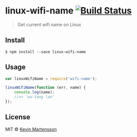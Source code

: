 # linux-wifi-name [![Build Status](https://travis-ci.org/kevva/linux-wifi-name.svg?branch=master)](https://travis-ci.org/kevva/linux-wifi-name)

> Get current wifi name on Linux


## Install

```
$ npm install --save linux-wifi-name
```


## Usage

```js
var linuxWifiName = require('wifi-name');

linuxWifiName(function (err, name) {
	console.log(name);
	//=> 'wu-tang lan'
});
```


## License

MIT © [Kevin Martensson](http://github.com/kevva)
